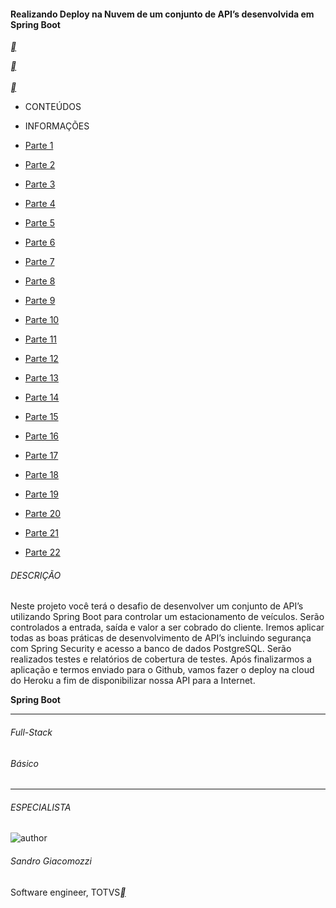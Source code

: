 ####  Realizando Deploy na Nuvem de um conjunto de API’s desenvolvida em Spring Boot

[**](https://hermes.digitalinnovation.one/lab_projects/files/4d369575-1dd7-494f-ba95-9637f5a29feb.zip) <br>                          

[**](https://web.dio.me/lab/realizando-deploy-na-nuvem-de-um-conjunto-de-apis-desenvolvida-em-spring-boot/learning/064f166c-436f-4194-bb8d-00b2eab00503) <br>                          
[**](https://web.dio.me/lab/realizando-deploy-na-nuvem-de-um-conjunto-de-apis-desenvolvida-em-spring-boot/learning/0d4cdd86-d500-430f-9c32-0d318e0f39f8) <br>                          



- CONTEÚDOS
- INFORMAÇÕES

- [Parte 1](https://web.dio.me/lab/realizando-deploy-na-nuvem-de-um-conjunto-de-apis-desenvolvida-em-spring-boot/learning/064f166c-436f-4194-bb8d-00b2eab00503) <br>                         
- [Parte 2](https://web.dio.me/lab/realizando-deploy-na-nuvem-de-um-conjunto-de-apis-desenvolvida-em-spring-boot/learning/0d4cdd86-d500-430f-9c32-0d318e0f39f8) <br>   
- [Parte 3](https://web.dio.me/lab/realizando-deploy-na-nuvem-de-um-conjunto-de-apis-desenvolvida-em-spring-boot/learning/3c464f69-49a9-4ee4-9f6a-aa8bb2e0a145) <br>                         
- [Parte 4](https://web.dio.me/lab/realizando-deploy-na-nuvem-de-um-conjunto-de-apis-desenvolvida-em-spring-boot/learning/70059f16-1902-489a-8128-db6238900c85) <br>                        
- [Parte 5](https://web.dio.me/lab/realizando-deploy-na-nuvem-de-um-conjunto-de-apis-desenvolvida-em-spring-boot/learning/1f55bef7-836a-48de-983c-7b9e2c379b50) <br>                        
- [Parte 6](https://web.dio.me/lab/realizando-deploy-na-nuvem-de-um-conjunto-de-apis-desenvolvida-em-spring-boot/learning/6357cd7a-a6a7-4a0a-8a76-cd12eb6e41b5) <br>                          
- [Parte 7](https://web.dio.me/lab/realizando-deploy-na-nuvem-de-um-conjunto-de-apis-desenvolvida-em-spring-boot/learning/3dacdf08-f8b5-453b-8536-f5e6a1123a1d) <br>                         
- [Parte 8](https://web.dio.me/lab/realizando-deploy-na-nuvem-de-um-conjunto-de-apis-desenvolvida-em-spring-boot/learning/f8a339d6-f7a9-4416-b22c-616a77fac34f) <br>                        
- [Parte 9](https://web.dio.me/lab/realizando-deploy-na-nuvem-de-um-conjunto-de-apis-desenvolvida-em-spring-boot/learning/1df270f2-cd7d-4eca-9091-d29692426588) <br>                        
- [Parte 10](https://web.dio.me/lab/realizando-deploy-na-nuvem-de-um-conjunto-de-apis-desenvolvida-em-spring-boot/learning/c3caf834-1dd3-4451-987b-c92451090ee6) <br>                          
- [Parte 11](https://web.dio.me/lab/realizando-deploy-na-nuvem-de-um-conjunto-de-apis-desenvolvida-em-spring-boot/learning/87829a60-6fdd-49eb-8a82-c723a3f4a6e6) <br>                        
- [Parte 12](https://web.dio.me/lab/realizando-deploy-na-nuvem-de-um-conjunto-de-apis-desenvolvida-em-spring-boot/learning/46221b12-72bd-4169-82a7-e08bead55a37) <br>                       
- [Parte 13](https://web.dio.me/lab/realizando-deploy-na-nuvem-de-um-conjunto-de-apis-desenvolvida-em-spring-boot/learning/73d617f6-581f-4dd6-8704-82d84f7cf6b1) <br>                        
- [Parte 14](https://web.dio.me/lab/realizando-deploy-na-nuvem-de-um-conjunto-de-apis-desenvolvida-em-spring-boot/learning/aadcf342-3387-487c-a365-e8ab04e634ef) <br>                         
- [Parte 15](https://web.dio.me/lab/realizando-deploy-na-nuvem-de-um-conjunto-de-apis-desenvolvida-em-spring-boot/learning/c799f4b8-4ce7-487d-9498-f836a939452e) <br>                         
- [Parte 16](https://web.dio.me/lab/realizando-deploy-na-nuvem-de-um-conjunto-de-apis-desenvolvida-em-spring-boot/learning/1ee65a0f-bba2-4098-9ce1-580eb4712648) <br>                       
- [Parte 17](https://web.dio.me/lab/realizando-deploy-na-nuvem-de-um-conjunto-de-apis-desenvolvida-em-spring-boot/learning/f9c1b23d-5d5e-4e46-b0ad-95e32d8ab383) <br>                         
- [Parte 18](https://web.dio.me/lab/realizando-deploy-na-nuvem-de-um-conjunto-de-apis-desenvolvida-em-spring-boot/learning/abef1ace-e5aa-427f-a7ba-be59e955e870) <br>                         
- [Parte 19](https://web.dio.me/lab/realizando-deploy-na-nuvem-de-um-conjunto-de-apis-desenvolvida-em-spring-boot/learning/646b0e25-956f-4d1b-b29b-5c262a097158) <br>                          
- [Parte 20](https://web.dio.me/lab/realizando-deploy-na-nuvem-de-um-conjunto-de-apis-desenvolvida-em-spring-boot/learning/cbe048a5-50d7-41cc-8e43-77d6351e2070) <br>                        
- [Parte 21](https://web.dio.me/lab/realizando-deploy-na-nuvem-de-um-conjunto-de-apis-desenvolvida-em-spring-boot/learning/e6556ca5-7ba7-4e0f-90a4-b6a34f9e656b) <br>                        
- [Parte 22](https://web.dio.me/lab/realizando-deploy-na-nuvem-de-um-conjunto-de-apis-desenvolvida-em-spring-boot/learning/2e39a8f8-18da-4c7f-98ac-f07ea06065b5) <br>                          


###### DESCRIÇÃO

Neste projeto você terá o desafio de desenvolver um conjunto de API’s utilizando Spring Boot para controlar um estacionamento de veículos. Serão controlados a entrada, saída e valor a ser cobrado do cliente. Iremos aplicar todas as boas práticas de desenvolvimento de API’s incluindo segurança com Spring Security e acesso a banco de dados PostgreSQL. Serão realizados testes e relatórios de cobertura de testes. Após finalizarmos a aplicação e termos enviado para o Github, vamos fazer o deploy na cloud do Heroku a fim de disponibilizar nossa API para a Internet.

**Spring Boot**

------

###### Full-Stack

###### Básico

------

###### ESPECIALISTA

![author](https://hermes.digitalinnovation.one/users/author/photos/16f35223-2260-4216-b201-b459bfa3809d.png) <br>                          

###### Sandro Giacomozzi

Software engineer, TOTVS[**](https://www.linkedin.com/in/sandrogiacomozzi/) <br>                          

